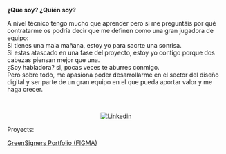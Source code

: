 <b>¿Que soy? ¿Quién soy?</b>
<p>A nivel técnico tengo mucho que aprender pero si me preguntáis por qué contratarme os podría decir que me definen 
como una gran jugadora de equipo:
<br/>
Si tienes una mala mañana, estoy yo para sacrte una sonrisa.
<br/>
Si estas atascado en una fase del proyecto, estoy yo contigo porque dos cabezas piensan mejor que una.
<br/>
¿Soy habladora? si, pocas veces te aburres conmigo.
<br/>
Pero sobre todo, me apasiona poder desarrollarme en el sector del diseño digital y ser parte de un gran equipo en el que pueda aportar valor y me haga crecer.
</p>
<br/>
<p align="center">
<a href="https://www.linkedin.com/in/albafdezgomez2000/" target="_blank" rel="noreferrer noopener"><img alt="Linkedin" title="Alba Fernández Gómez Linkedin" src="https://img.shields.io/badge/LinkedIn-0077B5?style=for-the-badge&logo=linkedin&logoColor=white"></a>
</p>
<p>Proyects: </p>
<p>
<a href="https://www.figma.com/file/aFw6gGeeQ13hGiDSQnEupS/GreenSign?type=design&node-id=0%3A1&mode=design&t=clLa8VLNqSfKkbN6-1" target="_blank" rel="noreferrer noopener"> GreenSigners Portfolio (FIGMA)</a>  
</p>
